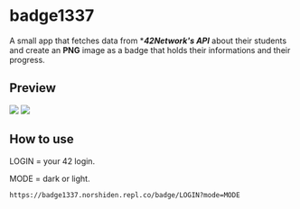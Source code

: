 # badge1337
A small app that fetches data from ****42Network's API*** about their students and create an **PNG** image as a badge that holds their informations and their progress.
## Preview

![](https://badge1337.norshiden.repl.co/badge/nelidris?mode=dark)
![](https://badge1337.norshiden.repl.co/badge/nelidris?mode=light)

## How to use

LOGIN = your 42 login.

MODE = dark or light.

```https://badge1337.norshiden.repl.co/badge/LOGIN?mode=MODE```

